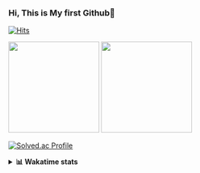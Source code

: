 ### Hi, This is My first Github👋
[![Hits](https://hits.seeyoufarm.com/api/count/incr/badge.svg?url=https%3A%2F%2Fgithub.com%2FJonghyun-Park1027&count_bg=%2379C83D&title_bg=%23555555&icon=&icon_color=%23E7E7E7&title=hits&edge_flat=false)](https://hits.seeyoufarm.com)
<br>


<p>
  <img height="180em" src="https://github-readme-stats-eight-rho-29.vercel.app/api?username=Jonghyun-Park1027&show_icons=true&include_all_commits=true&bg_color=30,e96443,904e95&title_color=fff&text_color=fff">
  <img height="180em" src="https://github-readme-stats-eight-rho-29.vercel.app/api/top-langs/?username=Jonghyun-Park1027&layout=compact&bg_color=30,e96443,904e95&title_color=fff&text_color=fff">


[![Solved.ac Profile](http://mazassumnida.wtf/api/v2/generate_badge?boj=ppjjhh1027)](https://solved.ac/ppjjhh1027/)

</p>
<details>
<summary><b>📊 Wakatime stats</b><br></summary>
<div>
<hr/>



<!--START_SECTION:waka-->
![Code Time](http://img.shields.io/badge/Code%20Time-1%2C074%20hrs%2045%20mins-blue)

![Profile Views](http://img.shields.io/badge/Profile%20Views-0-blue)

**🐱 My GitHub Data** 

> 📦 122.3 kB Used in GitHub's Storage 
 > 
> 🚫 Not Opted to Hire
 > 
> 📜 11 Public Repositories 
 > 
> 🔑 7 Private Repositories 
 > 
**I'm an Early 🐤** 

```text
🌞 Morning                58 commits          █████░░░░░░░░░░░░░░░░░░░░   18.95 % 
🌆 Daytime                155 commits         █████████████░░░░░░░░░░░░   50.65 % 
🌃 Evening                80 commits          ███████░░░░░░░░░░░░░░░░░░   26.14 % 
🌙 Night                  13 commits          █░░░░░░░░░░░░░░░░░░░░░░░░   04.25 % 
```
📅 **I'm Most Productive on Friday** 

```text
Monday                   50 commits          ████░░░░░░░░░░░░░░░░░░░░░   16.34 % 
Tuesday                  43 commits          ████░░░░░░░░░░░░░░░░░░░░░   14.05 % 
Wednesday                24 commits          ██░░░░░░░░░░░░░░░░░░░░░░░   07.84 % 
Thursday                 31 commits          ███░░░░░░░░░░░░░░░░░░░░░░   10.13 % 
Friday                   68 commits          ██████░░░░░░░░░░░░░░░░░░░   22.22 % 
Saturday                 37 commits          ███░░░░░░░░░░░░░░░░░░░░░░   12.09 % 
Sunday                   53 commits          ████░░░░░░░░░░░░░░░░░░░░░   17.32 % 
```


📊 **This Week I Spent My Time On** 

```text
🕑︎ Time Zone: Asia/Seoul

💬 Programming Languages: 
TypeScript               25 hrs 8 mins       █████████████████████░░░░   84.25 % 
Markdown                 2 hrs 38 mins       ██░░░░░░░░░░░░░░░░░░░░░░░   08.84 % 
JSON                     46 mins             █░░░░░░░░░░░░░░░░░░░░░░░░   02.58 % 
Python                   30 mins             ░░░░░░░░░░░░░░░░░░░░░░░░░   01.68 % 
Other                    22 mins             ░░░░░░░░░░░░░░░░░░░░░░░░░   01.27 % 

🔥 Editors: 
Cursor                   29 hrs 48 mins      █████████████████████████   99.88 % 
PyCharm                  2 mins              ░░░░░░░░░░░░░░░░░░░░░░░░░   00.12 % 

🐱‍💻 Projects: 
manseryuk_v1.3.0         25 hrs 55 mins      ██████████████████████░░░   86.87 % 
wemake                   1 hr 28 mins        █░░░░░░░░░░░░░░░░░░░░░░░░   04.96 % 
day2                     1 hr 16 mins        █░░░░░░░░░░░░░░░░░░░░░░░░   04.25 % 
day1                     28 mins             ░░░░░░░░░░░░░░░░░░░░░░░░░   01.58 % 
nomad_task               23 mins             ░░░░░░░░░░░░░░░░░░░░░░░░░   01.33 % 

💻 Operating System: 
Mac                      28 hrs 59 mins      ████████████████████████░   97.12 % 
Windows                  51 mins             █░░░░░░░░░░░░░░░░░░░░░░░░   02.88 % 
```

**I Mostly Code in Jupyter Notebook** 

```text
Jupyter Notebook         8 repos             ██████████████░░░░░░░░░░░   57.14 % 
C++                      3 repos             █████░░░░░░░░░░░░░░░░░░░░   21.43 % 
TypeScript               1 repo              ██░░░░░░░░░░░░░░░░░░░░░░░   07.14 % 
Dart                     1 repo              ██░░░░░░░░░░░░░░░░░░░░░░░   07.14 % 
Python                   1 repo              ██░░░░░░░░░░░░░░░░░░░░░░░   07.14 % 
```




 Last Updated on 26/08/2025 18:46:06 UTC
<!--END_SECTION:waka-->
</details>



